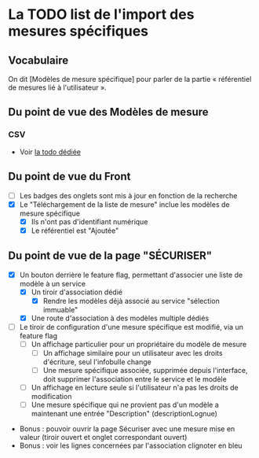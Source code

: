 # La TODO list de l'import des mesures spécifiques

## Vocabulaire

On dit [Modèles de mesure spécifique] pour parler de la partie « référentiel de mesures lié à l'utilisateur ».

## Du point de vue des Modèles de mesure

### CSV

- Voir [la todo dédiée](televersement_mesures_specifiques.md)

## Du point de vue du Front

- [ ] Les badges des onglets sont mis à jour en fonction de la recherche
- [x] Le "Téléchargement de la liste de mesure" inclue les modèles de mesure spécifique
  - [x] Ils n'ont pas d'identifiant numérique
  - [x] Le référentiel est "Ajoutée"

## Du point de vue de la page "SÉCURISER"

- [x] Un bouton derrière le feature flag, permettant d'associer une liste de modèle à un service
  - [x] Un tiroir d'association dédié
    - [x] Rendre les modèles déjà associé au service "sélection immuable"
  - [x] Une route d'association à des modèles multiple dédiés
- [ ] Le tiroir de configuration d'une mesure spécifique est modifié, via un feature flag
  - [ ] Un affichage particulier pour un propriétaire du modèle de mesure
    - [ ] Un affichage similaire pour un utilisateur avec les droits d'écriture, seul l'infobulle change
    - [ ] Une mesure spécifique associée, supprimée depuis l'interface, doit supprimer l'association entre le service et le modèle
  - [ ] Un affichage en lecture seule si l'utilisateur n'a pas les droits de modification
  - [ ] Une mesure spécifique qui ne provient pas d'un modèle a maintenant une entrée "Description" (descriptionLognue)
- Bonus : pouvoir ouvrir la page Sécuriser avec une mesure mise en valeur (tiroir ouvert et onglet correspondant ouvert)
- Bonus : voir les lignes concernées par l'association clignoter en bleu
